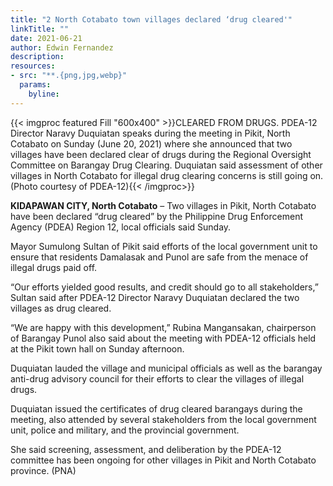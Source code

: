 ```yaml
---
title: "2 North Cotabato town villages declared ‘drug cleared'"
linkTitle: ""
date: 2021-06-21
author: Edwin Fernandez
description:
resources:
- src: "**.{png,jpg,webp}"
  params:
    byline: 
---
```

{{< imgproc featured Fill "600x400" >}}CLEARED FROM DRUGS. PDEA-12 Director Naravy Duquiatan speaks during the meeting in Pikit, North Cotabato on Sunday (June 20, 2021) where she announced that two villages have been declared clear of drugs during the Regional Oversight Committee on Barangay Drug Clearing. Duquiatan said assessment of other villages in North Cotabato for illegal drug clearing concerns is still going on. (Photo courtesy of PDEA-12){{< /imgproc>}}

**KIDAPAWAN CITY, North Cotabato** –  Two villages in Pikit, North Cotabato have been declared “drug cleared” by the Philippine Drug Enforcement Agency (PDEA) Region 12, local officials said Sunday.

Mayor Sumulong Sultan of Pikit said efforts of the local government unit to ensure that residents Damalasak and Punol are safe from the menace of illegal drugs paid off.

“Our efforts yielded good results, and credit should go to all stakeholders,” Sultan said after PDEA-12 Director Naravy Duquiatan declared the two villages as drug cleared.

“We are happy with this development,” Rubina Mangansakan, chairperson of Barangay Punol also said about the meeting with PDEA-12 officials held at the Pikit town hall on Sunday afternoon.

Duquiatan lauded the village and municipal officials as well as the barangay anti-drug advisory council for their efforts to clear the villages of illegal drugs.

Duquiatan issued the certificates of drug cleared barangays during the meeting, also attended by several stakeholders from the local government unit, police and military, and the provincial government.

She said screening, assessment, and deliberation by the PDEA-12 committee has been ongoing for other villages in Pikit and North Cotabato province. (PNA)